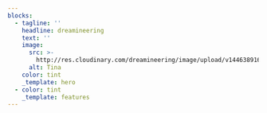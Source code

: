 ```yaml
---
blocks:
  - tagline: ''
    headline: dreamineering
    text: ''
    image:
      src: >-
        http://res.cloudinary.com/dreamineering/image/upload/v1446389162/sample.jpg
      alt: Tina
    color: tint
    _template: hero
  - color: tint
    _template: features
---
```


